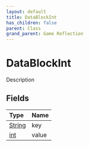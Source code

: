 ```yaml
---
layout: default
title: DataBlockInt
has_children: false
parent: Class
grand_parent: Game Reflection
---
```

# DataBlockInt
Description 

## Fields

| Type | Name |
|:----------|:--------------|
| [String](/riftbreaker-wiki/docs/game-reflection/components/string/) | key |
| [int](/riftbreaker-wiki/docs/game-reflection/enums/int/) | value |

